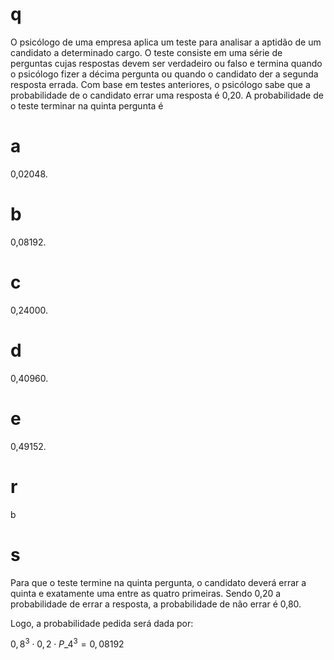 # q
O psicólogo de uma empresa aplica um teste para analisar a aptidão de um candidato a determinado cargo. O teste consiste em uma série de perguntas cujas respostas devem ser verdadeiro ou falso e termina quando o psicólogo fizer a décima pergunta ou quando o candidato der a segunda resposta errada. Com base em testes anteriores, o psicólogo sabe que a probabilidade de o candidato errar uma resposta é 0,20. A probabilidade de o teste terminar na quinta pergunta é

# a
0,02048.

# b
0,08192.

# c
0,24000.

# d
0,40960.

# e
0,49152.

# r
b

# s
Para que o teste termine na quinta pergunta, o candidato deverá errar a quinta e exatamente uma entre as quatro primeiras. Sendo 0,20 a probabilidade de errar a resposta, a probabilidade de não errar é 0,80.

Logo, a probabilidade pedida será dada por:

$0,8^3 \cdot 0,2 \cdot P\_4^{3} = 0,08192$
